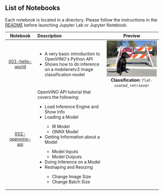 ## List of Notebooks

Each notebook is located in a directory. Please follow the instructions in the [README](https://github.com/openvinotoolkit/openvino_notebooks/) before launching Jupyter Lab or Jupyter Notebook.


| Notebook      | Description | Preview     |
| :---:        |    :----   |          :---: |
| [001-hello-world](001-hello-world/001-hello-world.ipynb) | <ul><li>A very basic introduction to OpenVINO's Python API</li><li>Shows how to do inference on a mobilenetv3 image classification model</li></ul> | <img src="001-hello-world/coco.jpg" width=300><br> **Classification:** `flat-coated_retriever`   |
| [002-openvino-api](002-openvino-api/002-openvino-api.ipynb)   | OpenVINO API tutorial that covers the following: <ul><li>Load Inference Engine and Show Info</li><li>Loading a Model</li><ul><li>IR Model</li><li>ONNX Model</li></ul><li>Getting Information about a Model</li><ul><li>Model Inputs</li><li>Model Outputs</li></ul><li>Doing Inference on a Model</li><li>Reshaping and Resizing</li><ul><li>Change Image Size</li><li>Change Batch Size</li></ul></ul>        |       |
